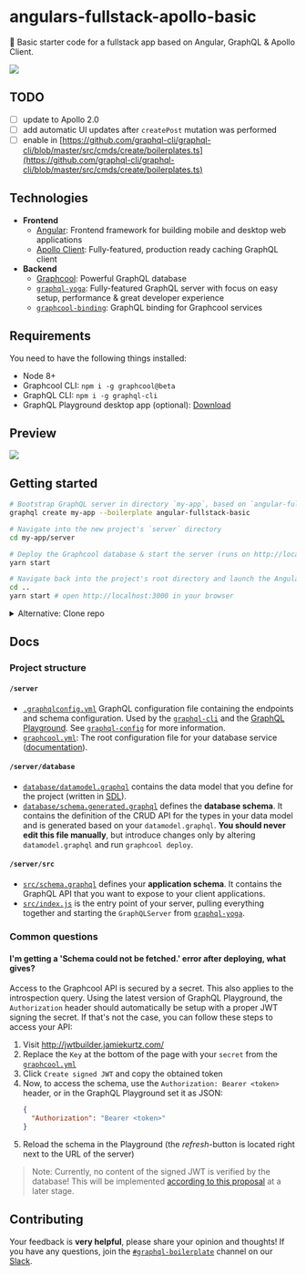 # angulars-fullstack-apollo-basic

🚀 Basic starter code for a fullstack app based on Angular, GraphQL & Apollo Client.

![](https://imgur.com/LG6r1q1.png)

## TODO

- [ ] update to Apollo 2.0
- [ ] add automatic UI updates after `createPost` mutation was performed
- [ ] enable in [https://github.com/graphql-cli/graphql-cli/blob/master/src/cmds/create/boilerplates.ts](https://github.com/graphql-cli/graphql-cli/blob/master/src/cmds/create/boilerplates.ts)

## Technologies

* **Frontend**
  * [Angular](https://github.com/angular/angular): Frontend framework for building mobile and desktop web applications
  * [Apollo Client](https://github.com/apollographql/apollo-client): Fully-featured, production ready caching GraphQL client
* **Backend**
  * [Graphcool](https://www.graph.cool): Powerful GraphQL database
  * [`graphql-yoga`](https://github.com/graphcool/graphql-yoga/): Fully-featured GraphQL server with focus on easy setup, performance & great developer experience
  * [`graphcool-binding`](https://github.com/graphcool/graphcool-binding): GraphQL binding for Graphcool services

## Requirements

You need to have the following things installed:

* Node 8+
* Graphcool CLI: `npm i -g graphcool@beta`
* GraphQL CLI: `npm i -g graphql-cli`
* GraphQL Playground desktop app (optional): [Download](https://github.com/graphcool/graphql-playground/releases)

## Preview

![](http://imgur.com/3S6fUeI.gif)

## Getting started

```sh
# Bootstrap GraphQL server in directory `my-app`, based on `angular-fullstack-basic` boilerplate
graphql create my-app --boilerplate angular-fullstack-basic

# Navigate into the new project's `server` directory
cd my-app/server

# Deploy the Graphcool database & start the server (runs on http://localhost:4000)
yarn start

# Navigate back into the project's root directory and launch the Angular app
cd ..
yarn start # open http://localhost:3000 in your browser
```

<details>

<summary>Alternative: Clone repo</summary>

```sh
TODO
```

</details>

## Docs

### Project structure

#### `/server`

- [`.graphqlconfig.yml`](./server/.graphqlconfig.yml) GraphQL configuration file containing the endpoints and schema configuration. Used by the [`graphql-cli`](https://github.com/graphcool/graphql-cli) and the [GraphQL Playground](https://github.com/graphcool/graphql-playground). See [`graphql-config`](https://github.com/graphcool/graphql-config) for more information.
- [`graphcool.yml`](./server/graphcool.yml): The root configuration file for your database service ([documentation](https://www.graph.cool/docs/1.0/reference/graphcool.yml/overview-and-example-foatho8aip)).

#### `/server/database`

- [`database/datamodel.graphql`](./server/database/datamodel.graphql) contains the data model that you define for the project (written in [SDL](https://blog.graph.cool/graphql-sdl-schema-definition-language-6755bcb9ce51)).
- [`database/schema.generated.graphql`](./server/database/schema.generated.graphql) defines the **database schema**. It contains the definition of the CRUD API for the types in your data model and is generated based on your `datamodel.graphql`. **You should never edit this file manually**, but introduce changes only by altering `datamodel.graphql` and run `graphcool deploy`.

#### `/server/src`

- [`src/schema.graphql`](src/schema.graphql) defines your **application schema**. It contains the GraphQL API that you want to expose to your client applications.
- [`src/index.js`](src/index.js) is the entry point of your server, pulling everything together and starting the `GraphQLServer` from [`graphql-yoga`](https://github.com/graphcool/graphql-yoga).

### Common questions

#### I'm getting a 'Schema could not be fetched.' error after deploying, what gives?

Access to the Graphcool API is secured by a secret. This also applies to the introspection query. Using the latest version of GraphQL Playground, the `Authorization` header should automatically be setup with a proper JWT signing the secret. If that's not the case, you can follow these steps to access your API:

1. Visit http://jwtbuilder.jamiekurtz.com/
1. Replace the `Key` at the bottom of the page with your `secret` from the [`graphcool.yml`](./server/graphcool.yml#L5)
1. Click `Create signed JWT` and copy the obtained token
1. Now, to access the schema, use the `Authorization: Bearer <token>` header, or in the GraphQL Playground set it as JSON:
    ```json
    {
      "Authorization": "Bearer <token>"
    }
    ```
1. Reload the schema in the Playground (the _refresh_-button is located right next to the URL of the server)

> Note: Currently, no content of the signed JWT is verified by the database! This will be implemented [according to this proposal](https://github.com/graphcool/framework/issues/1365) at a later stage.

## Contributing

Your feedback is **very helpful**, please share your opinion and thoughts! If you have any questions, join the [`#graphql-boilerplate`](https://graphcool.slack.com/messages/graphql-boilerplate) channel on our [Slack](https://graphcool.slack.com/).
